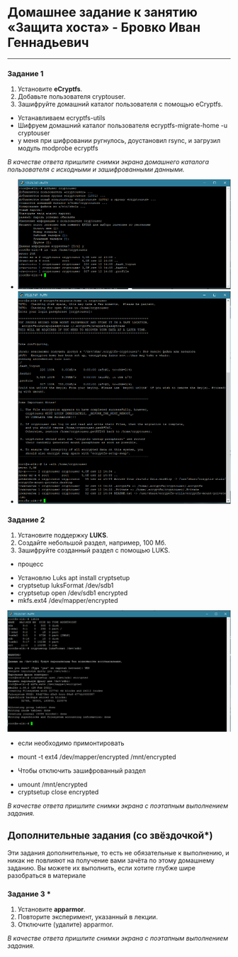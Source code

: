 # Домашнее задание к занятию  «Защита хоста» - Бровко Иван Геннадьевич

------

### Задание 1

1. Установите **eCryptfs**.
2. Добавьте пользователя cryptouser.
3. Зашифруйте домашний каталог пользователя с помощью eCryptfs.

* Устанавливаем ecryptfs-utils
* Шифруем домашний каталог пользователя ecryptfs-migrate-home -u cryptouser
* у меня при шифровании ругнулось, доустановил rsync, и загрузил модуль modprobe ecryptfs

*В качестве ответа  пришлите снимки экрана домашнего каталога пользователя с исходными и зашифрованными данными.*  

* ![скрин](img/hw-13-02/1.png)
* ![скрин](img/hw-13-02/1-3.png)

### Задание 2

1. Установите поддержку **LUKS**.
2. Создайте небольшой раздел, например, 100 Мб.
3. Зашифруйте созданный раздел с помощью LUKS.

* процесс
- Установлю Luks   apt install cryptsetup
- cryptsetup luksFormat /dev/sdb1
- cryptsetup open /dev/sdb1 encrypted
- mkfs.ext4 /dev/mapper/encrypted

![скрин](img/hw-13-02/2.png)

* если необходимо примонтировать
- mount -t ext4 /dev/mapper/encrypted /mnt/encrypted

* Чтобы отключить зашифрованный раздел
- umount /mnt/encrypted
- cryptsetup close encrypted


*В качестве ответа пришлите снимки экрана с поэтапным выполнением задания.*


## Дополнительные задания (со звёздочкой*)

Эти задания дополнительные, то есть не обязательные к выполнению, и никак не повлияют на получение вами зачёта по этому домашнему заданию. Вы можете их выполнить, если хотите глубже шире разобраться в материале

### Задание 3 *

1. Установите **apparmor**.
2. Повторите эксперимент, указанный в лекции.
3. Отключите (удалите) apparmor.


*В качестве ответа пришлите снимки экрана с поэтапным выполнением задания.*



